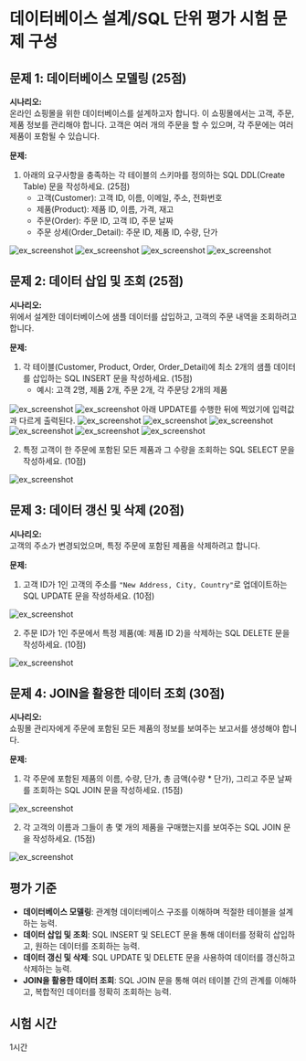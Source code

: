 # 데이터베이스 설계/SQL 단위 평가 시험 문제 구성

## 문제 1: 데이터베이스 모델링 (25점)
**시나리오:**  
온라인 쇼핑몰을 위한 데이터베이스를 설계하고자 합니다. 이 쇼핑몰에서는 고객, 주문, 제품 정보를 관리해야 합니다. 고객은 여러 개의 주문을 할 수 있으며, 각 주문에는 여러 제품이 포함될 수 있습니다. 

**문제:**  
1. 아래의 요구사항을 충족하는 각 테이블의 스키마를 정의하는 SQL DDL(Create Table) 문을 작성하세요. (25점)
   - 고객(Customer): 고객 ID, 이름, 이메일, 주소, 전화번호
   - 제품(Product): 제품 ID, 이름, 가격, 재고
   - 주문(Order): 주문 ID, 고객 ID, 주문 날짜
   - 주문 상세(Order_Detail): 주문 ID, 제품 ID, 수량, 단가

![ex_screenshot](./resource/Test1_1.png)
![ex_screenshot](./resource/Test1_2.png)
![ex_screenshot](./resource/Test1_3.png)
![ex_screenshot](./resource/Test1_4.png)

## 문제 2: 데이터 삽입 및 조회 (25점)
**시나리오:**  
위에서 설계한 데이터베이스에 샘플 데이터를 삽입하고, 고객의 주문 내역을 조회하려고 합니다.

**문제:**  
1. 각 테이블(Customer, Product, Order, Order_Detail)에 최소 2개의 샘플 데이터를 삽입하는 SQL INSERT 문을 작성하세요. (15점)
   - 예시: 고객 2명, 제품 2개, 주문 2개, 각 주문당 2개의 제품

![ex_screenshot](./resource/Test2_1.png)
![ex_screenshot](./resource/Test2_1_1.png)
아래 UPDATE를 수행한 뒤에 찍었기에 입력값과 다르게 출력된다.
![ex_screenshot](./resource/Test2_2.png)
![ex_screenshot](./resource/Test2_2_1.png)
![ex_screenshot](./resource/Test2_3.png)
![ex_screenshot](./resource/Test2_3_1.png)
![ex_screenshot](./resource/Test2_4.png)
![ex_screenshot](./resource/Test2_4_1.png)

2. 특정 고객이 한 주문에 포함된 모든 제품과 그 수량을 조회하는 SQL SELECT 문을 작성하세요. (10점)

![ex_screenshot](./resource/Test2_5.png)

## 문제 3: 데이터 갱신 및 삭제 (20점)
**시나리오:**  
고객의 주소가 변경되었으며, 특정 주문에 포함된 제품을 삭제하려고 합니다.

**문제:**  
1. 고객 ID가 1인 고객의 주소를 `"New Address, City, Country"`로 업데이트하는 SQL UPDATE 문을 작성하세요. (10점)

![ex_screenshot](./resource/Test3_1.png)

2. 주문 ID가 1인 주문에서 특정 제품(예: 제품 ID 2)을 삭제하는 SQL DELETE 문을 작성하세요. (10점)

![ex_screenshot](./resource/Test3_2.png)

## 문제 4: JOIN을 활용한 데이터 조회 (30점)
**시나리오:**  
쇼핑몰 관리자에게 주문에 포함된 모든 제품의 정보를 보여주는 보고서를 생성해야 합니다.

**문제:**  
1. 각 주문에 포함된 제품의 이름, 수량, 단가, 총 금액(수량 * 단가), 그리고 주문 날짜를 조회하는 SQL JOIN 문을 작성하세요. (15점)

![ex_screenshot](./resource/Test4_2.png)

2. 각 고객의 이름과 그들이 총 몇 개의 제품을 구매했는지를 보여주는 SQL JOIN 문을 작성하세요. (15점)
   
![ex_screenshot](./resource/Test4_1.png)

## 평가 기준
- **데이터베이스 모델링**: 관계형 데이터베이스 구조를 이해하며 적절한 테이블을 설계하는 능력.
- **데이터 삽입 및 조회**: SQL INSERT 및 SELECT 문을 통해 데이터를 정확히 삽입하고, 원하는 데이터를 조회하는 능력.
- **데이터 갱신 및 삭제**: SQL UPDATE 및 DELETE 문을 사용하여 데이터를 갱신하고 삭제하는 능력.
- **JOIN을 활용한 데이터 조회**: SQL JOIN 문을 통해 여러 테이블 간의 관계를 이해하고, 복합적인 데이터를 정확히 조회하는 능력.

## 시험 시간
1시간



















